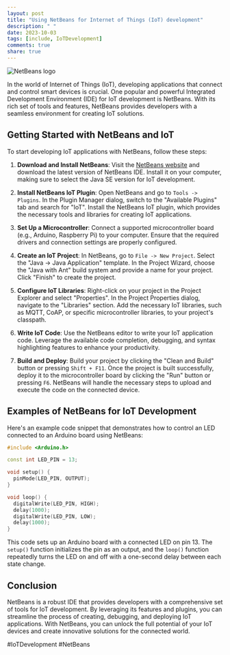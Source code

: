 ```yaml
---
layout: post
title: "Using NetBeans for Internet of Things (IoT) development"
description: " "
date: 2023-10-03
tags: [include, IoTDevelopment]
comments: true
share: true
---
```


![NetBeans logo](https://netbeans.apache.org/images/nb8logo.png)

In the world of Internet of Things (IoT), developing applications that connect and control smart devices is crucial. One popular and powerful Integrated Development Environment (IDE) for IoT development is NetBeans. With its rich set of tools and features, NetBeans provides developers with a seamless environment for creating IoT solutions. 

## Getting Started with NetBeans and IoT

To start developing IoT applications with NetBeans, follow these steps:

1. **Download and Install NetBeans**: Visit the [NetBeans website](https://netbeans.apache.org/) and download the latest version of NetBeans IDE. Install it on your computer, making sure to select the Java SE version for IoT development.

2. **Install NetBeans IoT Plugin**: Open NetBeans and go to `Tools -> Plugins`. In the Plugin Manager dialog, switch to the "Available Plugins" tab and search for "IoT". Install the NetBeans IoT plugin, which provides the necessary tools and libraries for creating IoT applications.

3. **Set Up a Microcontroller**: Connect a supported microcontroller board (e.g., Arduino, Raspberry Pi) to your computer. Ensure that the required drivers and connection settings are properly configured.

4. **Create an IoT Project**: In NetBeans, go to `File -> New Project`. Select the "Java -> Java Application" template. In the Project Wizard, choose the "Java with Ant" build system and provide a name for your project. Click "Finish" to create the project.

5. **Configure IoT Libraries**: Right-click on your project in the Project Explorer and select "Properties". In the Project Properties dialog, navigate to the "Libraries" section. Add the necessary IoT libraries, such as MQTT, CoAP, or specific microcontroller libraries, to your project's classpath.

6. **Write IoT Code**: Use the NetBeans editor to write your IoT application code. Leverage the available code completion, debugging, and syntax highlighting features to enhance your productivity.

7. **Build and Deploy**: Build your project by clicking the "Clean and Build" button or pressing `Shift + F11`. Once the project is built successfully, deploy it to the microcontroller board by clicking the "Run" button or pressing `F6`. NetBeans will handle the necessary steps to upload and execute the code on the connected device.

## Examples of NetBeans for IoT Development

Here's an example code snippet that demonstrates how to control an LED connected to an Arduino board using NetBeans:

```cpp
#include <Arduino.h>

const int LED_PIN = 13;

void setup() {
  pinMode(LED_PIN, OUTPUT);
}

void loop() {
  digitalWrite(LED_PIN, HIGH);
  delay(1000);
  digitalWrite(LED_PIN, LOW);
  delay(1000);
}
```

This code sets up an Arduino board with a connected LED on pin 13. The `setup()` function initializes the pin as an output, and the `loop()` function repeatedly turns the LED on and off with a one-second delay between each state change.

## Conclusion

NetBeans is a robust IDE that provides developers with a comprehensive set of tools for IoT development. By leveraging its features and plugins, you can streamline the process of creating, debugging, and deploying IoT applications. With NetBeans, you can unlock the full potential of your IoT devices and create innovative solutions for the connected world.

#IoTDevelopment #NetBeans